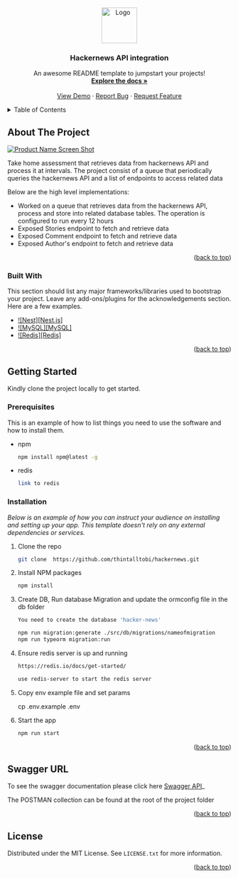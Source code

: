 <a name="readme-top"></a>
<!-- PROJECT LOGO -->
<br />
<div align="center">
  <a href="https://github.com/othneildrew/Best-README-Template">
    <img src="images/logo.png" alt="Logo" width="80" height="80">
  </a>

  <h3 align="center">Hackernews API integration </h3>

  <p align="center">
    An awesome README template to jumpstart your projects!
    <br />
    <a href="https://github.com/othneildrew/Best-README-Template"><strong>Explore the docs »</strong></a>
    <br />
    <br />
    <a href="https://github.com/othneildrew/Best-README-Template">View Demo</a>
    ·
    <a href="https://github.com/othneildrew/Best-README-Template/issues">Report Bug</a>
    ·
    <a href="https://github.com/othneildrew/Best-README-Template/issues">Request Feature</a>
  </p>
</div>



<!-- TABLE OF CONTENTS -->
<details>
  <summary>Table of Contents</summary>
  <ol>
    <li>
      <a href="#about-the-project">About The Project</a>
      <ul>
        <li><a href="#built-with">Built With</a></li>
      </ul>
    </li>
    <li>
      <a href="#getting-started">Getting Started</a>
      <ul>
        <li><a href="#prerequisites">Prerequisites</a></li>
        <li><a href="#installation">Installation</a></li>
      </ul>
    </li>
    <li><a href="#usage">Usage</a></li>
  </ol>
</details>



<!-- ABOUT THE PROJECT -->
## About The Project

[![Product Name Screen Shot][product-screenshot]](https://example.com)

Take home assessment that retrieves data from hackernews API and process it at intervals. The project consist of a queue that periodically queries the hackernews API and a list of endpoints to access related data

Below are the high level implementations:
* Worked on a queue that retrieves data from the hackernews API, process and store into related database tables. The operation is configured to run every 12 hours 
* Exposed Stories endpoint to fetch and retrieve data
* Exposed Comment endpoint to fetch and retrieve data
* Exposed Author's endpoint to fetch and retrieve data

<p align="right">(<a href="#readme-top">back to top</a>)</p>



### Built With

This section should list any major frameworks/libraries used to bootstrap your project. Leave any add-ons/plugins for the acknowledgements section. Here are a few examples.

* [![Nest][Nest.js]][Next-url]
* [![MySQL][MySQL]][Mysql-url]
* [![Redis][Redis]][Redis-url]

<p align="right">(<a href="#readme-top">back to top</a>)</p>



<!-- GETTING STARTED -->
## Getting Started

Kindly clone the project locally to get started.

### Prerequisites

This is an example of how to list things you need to use the software and how to install them.
* npm
  ```sh
  npm install npm@latest -g
  ```
* redis
  ```sh
  link to redis
  ```

### Installation

_Below is an example of how you can instruct your audience on installing and setting up your app. This template doesn't rely on any external dependencies or services._

1. Clone the repo
   ```sh
   git clone  https://github.com/thintalltobi/hackernews.git
   ```
2. Install NPM packages
   ```sh
   npm install
   ```
3. Create DB, Run database Migration and update the ormconfig file in the db folder
   ```sh
   You need to create the database 'hacker-news' 

   npm run migration:generate ./src/db/migrations/nameofmigration
   npm run typeorm migration:run  

   ```
4. Ensure redis server is up and running
   ```sh
   https://redis.io/docs/get-started/

   use redis-server to start the redis server
   ```
5. Copy env example file and set params

    cp .env.example .env
    
6. Start the app
   ```js
   npm run start
   ```

<p align="right">(<a href="#readme-top">back to top</a>)</p>



<!-- USAGE EXAMPLES -->
## Swagger URL 

To see the swagger documentation please click here [Swagger API](http://localhost:3000/api)_

The POSTMAN collection can be found at the root of the project folder

<p align="right">(<a href="#readme-top">back to top</a>)</p>



<!-- LICENSE -->
## License

Distributed under the MIT License. See `LICENSE.txt` for more information.

<p align="right">(<a href="#readme-top">back to top</a>)</p>




<!-- MARKDOWN LINKS & IMAGES -->
<!-- https://www.markdownguide.org/basic-syntax/#reference-style-links -->
[product-screenshot]: images/screenshot.png
[Next.js]: https://img.shields.io/badge/next.js-000000?style=for-the-badge&logo=nextdotjs&logoColor=white
[Next-url]: https://nextjs.org/
[Mysql-url]: https://www.mysql.com/
[Redis-url]: https://redis.io/docs/get-started/